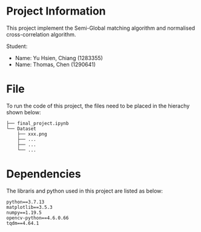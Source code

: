 # Project Information
This project implement the Semi-Global matching algorithm and normalised cross-correlation algorithm.

Student:
- Name: Yu Hsien, Chiang (1283355)
- Name: Thomas, Chen (1290641)

# File
To run the code of this project, the files need to be placed in the hierachy shown below:
```
├── final_project.ipynb
└── Dataset
    ├── xxx.png
    ├── ...
    ├── ...
    └── ...
```
# Dependencies
The libraris and python used in this project are listed as below:
```
python==3.7.13
matplotlib==3.5.3
numpy==1.19.5
opencv-python==4.6.0.66
tqdm==4.64.1
```